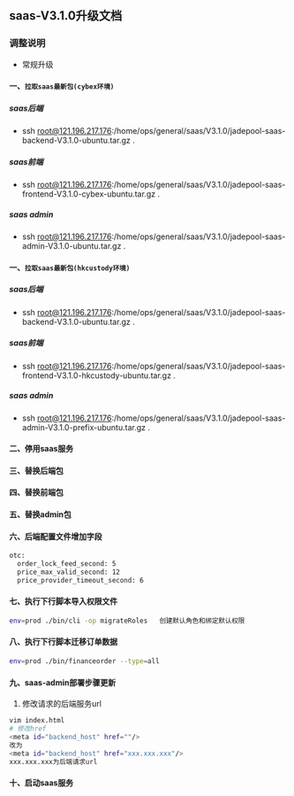## saas-V3.1.0升级文档
### 调整说明
- 常规升级 
#### 一、`拉取saas最新包(cybex环境)`
##### saas后端
- ssh root@121.196.217.176:/home/ops/general/saas/V3.1.0/jadepool-saas-backend-V3.1.0-ubuntu.tar.gz .
##### saas前端
- ssh root@121.196.217.176:/home/ops/general/saas/V3.1.0/jadepool-saas-frontend-V3.1.0-cybex-ubuntu.tar.gz .
##### saas admin
- ssh root@121.196.217.176:/home/ops/general/saas/V3.1.0/jadepool-saas-admin-V3.1.0-ubuntu.tar.gz .
#### 一、`拉取saas最新包(hkcustody环境)`
##### saas后端
- ssh root@121.196.217.176:/home/ops/general/saas/V3.1.0/jadepool-saas-backend-V3.1.0-ubuntu.tar.gz .
##### saas前端
- ssh root@121.196.217.176:/home/ops/general/saas/V3.1.0/jadepool-saas-frontend-V3.1.0-hkcustody-ubuntu.tar.gz .
##### saas admin
- ssh root@121.196.217.176:/home/ops/general/saas/V3.1.0/jadepool-saas-admin-V3.1.0-prefix-ubuntu.tar.gz .
#### 二、停用saas服务
#### 三、替换后端包
#### 四、替换前端包
#### 五、替换admin包
#### 六、后端配置文件增加字段
```bash
otc:
  order_lock_feed_second: 5
  price_max_valid_second: 12
  price_provider_timeout_second: 6
```
#### 七、执行下行脚本导入权限文件
```bash
env=prod ./bin/cli -op migrateRoles   创建默认角色和绑定默认权限
```
#### 八、执行下行脚本迁移订单数据
```bash
env=prod ./bin/financeorder --type=all
```
#### 九、saas-admin部署步骤更新

1. 修改请求的后端服务url
```bash
vim index.html
# 修改href
<meta id="backend_host" href=""/>
改为
<meta id="backend_host" href="xxx.xxx.xxx"/>
xxx.xxx.xxx为后端请求url
```

#### 十、启动saas服务
